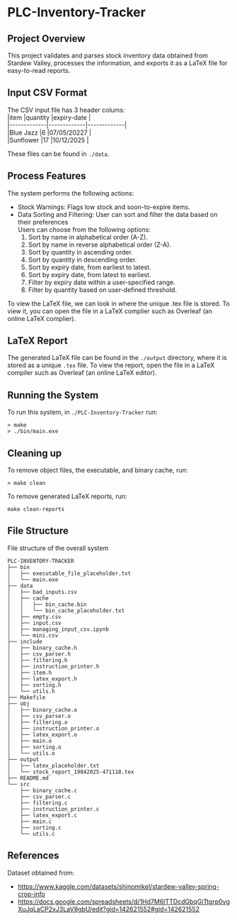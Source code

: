 # PLC-Inventory-Tracker

## Project Overview
This project validates and parses stock inventory data obtained from Stardew Valley, processes the information, and exports it as a LaTeX file for easy-to-read reports.  

## Input CSV Format
The CSV input file has 3 header colums:   
|item         |quantity     |expiry-date  |  
|-------------|-------------|-------------|  
|Blue Jazz    |6            |07/05/20227  |  
|Sunflower    |17           |10/12/2025   |  

These files can be found in ```./data```.  

## Process Features  
The system performs the following actions:
- Stock Warnings: Flags low stock and soon-to-expire items.
- Data Sorting and Filtering: User can sort and filter the data based on their preferences  
Users can choose from the following options:  
    1.	Sort by name in alphabetical order (A-Z).  
    2.	Sort by name in reverse alphabetical order (Z-A).  
    3.	Sort by quantity in ascending order.  
    4.	Sort by quantity in descending order.  
    5.	Sort by expiry date, from earliest to latest.  
    6.	Sort by expiry date, from latest to earliest.  
    7.	Filter by expiry date within a user-specified range.  
    8.	Filter by quantity based on user-defined threshold.  

To view the LaTeX file, we can look in  where the unique .tex file is stored. To view it, you can open the file in a LaTeX complier such as Overleaf (an online LaTeX complier).    

## LaTeX Report  
The generated LaTeX file can be found in the ```./output``` directory, where it is stored as a unique ```.tex``` file. To view the report, open the file in a LaTeX compiler such as Overleaf (an online LaTeX editor).

## Running the System  
To run this system, in ```./PLC-Inventory-Tracker``` run:  
```
> make 
> ./bin/main.exe
```

## Cleaning up  
To remove object files, the executable, and binary cache, run: 
```
> make clean
```

To remove generated LaTeX reports, run:   
```
make clean-reports
```


## File Structure
File structure of the overall system    
```
PLC-INVENTORY-TRACKER
├── bin
│   ├── executable_file_placeholder.txt
│   └── main.exe
├── data
│   ├── bad_inputs.csv
│   ├── cache
│   │   ├── bin_cache.bin
│   │   └── bin_cache_placeholder.txt
│   ├── empty.csv
│   ├── input.csv
│   ├── managing_input_csv.ipynb
│   └── mini.csv
├── include
│   ├── binary_cache.h
│   ├── csv_parser.h
│   ├── filtering.h
│   ├── instruction_printer.h
│   ├── item.h
│   ├── latex_export.h
│   ├── sorting.h
│   └── utils.h
├── Makefile
├── obj
│   ├── binary_cache.o
│   ├── csv_parser.o
│   ├── filtering.o
│   ├── instruction_printer.o
│   ├── latex_export.o
│   ├── main.o
│   ├── sorting.o
│   └── utils.o
├── output
│   ├── latex_placeholder.txt
│   └── stock_report_19042025-471118.tex
├── README.md
└── src
    ├── binary_cache.c
    ├── csv_parser.c
    ├── filtering.c
    ├── instruction_printer.c
    ├── latex_export.c
    ├── main.c
    ├── sorting.c
    └── utils.c
```

## References  
Dataset obtained from:   
- https://www.kaggle.com/datasets/shinomikel/stardew-valley-spring-crop-info     
- https://docs.google.com/spreadsheets/d/1Hd7M6ITTDcdGbqGiTtgrp0vgXuJqLaCP2xJ3LaV8gbU/edit?gid=142621552#gid=142621552  